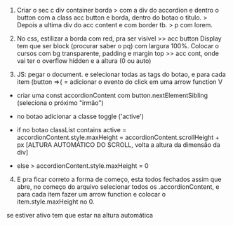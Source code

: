 1. Criar o sec c div container borda > com a div do accordion e dentro o button com a class acc button e borda, dentro do botao o titulo. > Depois a ultima div do acc content e com border tb. > p com lorem.

2. No css, estilizar a borda com red, pra ser visível >> acc button Display tem que ser block (procurar saber o pq) com largura 100%. Colocar o cursos com bg transparente, padding e margin top >> acc cont, onde vai ter o overflow hidden e a altura (0 ou auto)

3. JS: pegar o document. e selecionar todas as tags do botao, e para cada item (button =>{ = adicionar o evento do click em uma arrow function V

- criar uma const accordionContent com button.nextElementSibling (seleciona o próximo "irmão")
- no botao adicionar a classe toggle ('active')

- if no botao classList contains active = accordionContent.style.maxHeight = accordionContent.scrollHeight + px [ALTURA AUTOMÁTICO DO SCROLL, volta a altura da dimensão da div]

- else > accordionContent.style.maxHeight = 0

4. E pra ficar correto a forma de começo, esta todos fechados assim que abre, no começo do arquivo selecionar todos os .accordionContent, e para cada item fazer um arrow function e colocar o item.style.maxHeight no 0.

se estiver ativo tem que estar na altura automática
